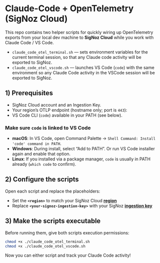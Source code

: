 # Claude-Code + OpenTelemetry (SigNoz Cloud)

This repo contains two helper scripts for quickly wiring up OpenTelemetry exports from your local dev machine to **SigNoz Cloud** while you work with Claude Code / VS Code.

- `claude_code_otel_terminal.sh` — sets environment variables for the current terminal session, so that any Claude code activity will be exported to SigNoz.
- `claude_code_otel_vscode.sh` — launches VS Code (`code`) with the same environment so any Claude Code activity in the VSCode session will be exported to SigNoz.


## 1) Prerequisites

- SigNoz Cloud account and an Ingestion Key.  
- Your region’s OTLP endpoint (hostname only; port is `443`):
- VS Code CLI (`code`) available in your PATH (see below).

### Make sure `code` is linked to VS Code

- **macOS**: In VS Code, open Command Palette → `Shell Command: Install 'code' command in PATH`.  
- **Windows**: During install, select “Add to PATH”. Or run VS Code installer again and enable that option.  
- **Linux**: If you installed via a package manager, `code` is usually in PATH already (`which code` to confirm).


## 2) Configure the scripts

Open each script and replace the placeholders:

- Set the **`<region>`** to match your SigNoz Cloud [**region**](https://signoz.io/docs/ingestion/signoz-cloud/overview/#endpoint)
- Replace **`<your-signoz-ingestion-key>`** with your SigNoz [**ingestion key**](https://signoz.io/docs/ingestion/signoz-cloud/keys/)

## 3) Make the scripts executable

Before running them, give both scripts execution permissions:
```bash
chmod +x ./claude_code_otel_terminal.sh
chmod +x ./claude_code_otel_vscode.sh
```

Now you can either script and track your Claude Code activity!



  

